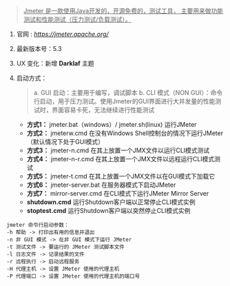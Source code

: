 ><u>Jmeter 是一款使用Java开发的，开源免费的，测试工具， 主要用来做功能测试和性能测试（压力测试/负载测试）。</u>

1. 官网 : *https://jmeter.apache.org/*

2. 最新版本号：5.3

3. UX 变化：新增 **Darklaf** 主题

4. 启动方式：
    > a. GUI 启动：主要用于编写，调试脚本
    > b. CLI 模式（NON GUI）：命令行启动，用于压力测试。使用Jmeter的GUI界面进行大并发量的性能测试时，界面容易卡死，无法继续进行性能测试

    * **方式1：** jmeter.bat（windows）/ jmeter.sh(linux)
    运行JMeter
    * **方式2：** jmeterw.cmd
     在没有Windows Shell控制台的情况下运行JMeter（默认情况下处于GUI模式）
    * **方式3：** jmeter-n.cmd
    在其上放置一个JMX文件以运行CLI模式测试
    * **方式4：** jmeter-n-r.cmd
    在其上放置一个JMX文件以远程运行CLI模式测试
    * **方式5：** jmeter-t.cmd
    在其上放置一个JMX文件以在GUI模式下加载它
    * **方式6：** jmeter-server.bat
    在服务器模式下启动JMeter
    * **方式7：** mirror-server.cmd
    在CLI模式下运行JMeter Mirror Server
    * **shutdown.cmd**
    运行Shutdown客户端以正常停止CLI模式实例
    * **stoptest.cmd**
    运行Shutdown客户端以突然停止CLI模式实例
    
    
```
jmeter 命令行启动参数：
-h 帮助 -> 打印出有用的信息并退出
-n 非 GUI 模式 -> 在非 GUI 模式下运行 JMeter
-t 测试文件 -> 要运行的 JMeter 测试脚本文件
-l 日志文件 -> 记录结果的文件
-r 远程执行 -> 启动远程服务
-H 代理主机 -> 设置 JMeter 使用的代理主机
-P 代理端口 -> 设置 JMeter 使用的代理主机的端口号
```